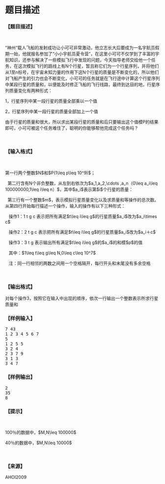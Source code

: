 # 题目描述


<h3>
【题目描述】
</h3>
<p>
<br/>
</p>
<p>
“神州“载人飞船的发射成功让小可可非常激动，他立志长大后要成为一名宇航员假期一始，他就报名参加了“小小宇航员夏令营”，在这里小可可不仅学到了丰富的宇航知识，还参与解决了一些模拟飞行中发现的问题，今天指导老师交给他一个任务，在这次模拟飞行的路线上有N个行星，暂且称它们为一个行星序列，并将他们从1至n标号，在宇宙未知力量的作用下这N个行星的质量是不断变化的，所以他们对飞船产生的引力也会不断变化，小可可的任务就是在飞行途中计算这个行星序列中某段行星的质量和，以便能及时修正飞船的飞行线路，最终到达目的地，行星序列质量变化有两种形式：
</p>
<p>
1，行星序列中某一段行星的质量全部乘以一个值
</p>
<p>
2，行星序列中某一段行星的质量全部加上一个值
</p>
<p>
由于行星的质量和很大，所以求出某段行星的质量和后只要输出这个值模P的结果即可，小可可被这个任务难住了，聪明的你能够帮他完成这个任务吗？
</p>
<p>
<br/>
</p>
<h3>
【输入格式】
</h3>
<p>
<br/>
</p>
<p>
第一行两个整数$N$和$P(1\leq p\leq 10^9)$；
</p>
<p>
  第二行含有N个非负整数，从左到右依次为$a_1,a_2,\cdots ,a_n（0\leq a_i\leq 100000000,1\leq i\leq n）$，其中$a_i$表示第$i$个行星的质量：
</p>
<p>
  第三行有一个整数$m$，表示模拟行星质量变化以及求质量和等操作的总次数。从第四行开始每行描述一个操作，输入的操作有以下三种形式：
</p>
<p>
   操作1：1 t g c 表示把所有满足$t\leq i\leq g$的行星质量$a_i$改为$a_i\times c$
</p>
<p>
   操作2：2 t g c 表示把所有满足$t\leq i\leq g$的行星质量$a_i$改为$a_i＋c$
</p>
<p>
   操作3：3 t g 表示输出所有满足$t\leq i\leq g$的$a_i$的和模$p$的值
</p>
<p>
   其中：$1\leq t\leq g\leq N,0\leq c\leq 10^7$
</p>
<p>
   注：同一行相邻的两数之间用一个空格隔开，每行开头和末尾没有多余空格
</p>
<p>
<br/>
</p>
<h3>
【输出格式】
</h3>
<p>
对每个操作3，按照它在输入中出现的顺序，依次一行输出一个整数表示所求行星质量和
</p>
<h3>
【样例输入】
</h3>
<pre>7 43
1 2 3 4 5 6 7 
5
1 2 5 5 
3 2 4
2 3 7 9
3 1 3 
3 4 7</pre>
<h3>
【样例输出】
</h3>
<pre>2
35
8</pre>
<h3>
【提示】
</h3>
<p>
<br/>
</p>
<p>
100％的数据中，$M,N\leq 100000$
</p>
<p>
40％的数据中，$M,N\leq 10000$
</p>
<p>
<br/>
</p>
<h3>
【来源】
</h3>
<p>
AHOI2009
</p>
